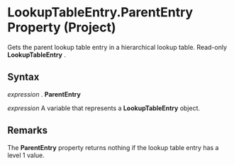 
# LookupTableEntry.ParentEntry Property (Project)

Gets the parent lookup table entry in a hierarchical lookup table. Read-only  **LookupTableEntry** .


## Syntax

 _expression_ . **ParentEntry**

 _expression_ A variable that represents a **LookupTableEntry** object.


## Remarks

The  **ParentEntry** property returns nothing if the lookup table entry has a level 1 value.

